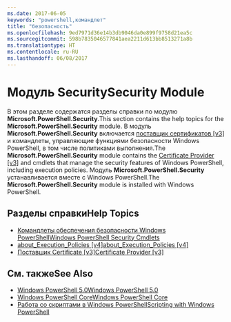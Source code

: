 ```yaml
---
ms.date: 2017-06-05
keywords: "powershell,командлет"
title: "безопасность"
ms.openlocfilehash: 9ed7971d36e14b3db9046da0e899f9758d21ea5c
ms.sourcegitcommit: 598b7835046577841aea2211d613bb8513271a8b
ms.translationtype: HT
ms.contentlocale: ru-RU
ms.lasthandoff: 06/08/2017
---
```

# <a name="security-module"></a><span data-ttu-id="e5340-103">Модуль Security</span><span class="sxs-lookup"><span data-stu-id="e5340-103">Security Module</span></span>
<span data-ttu-id="e5340-104">В этом разделе содержатся разделы справки по модулю **Microsoft.PowerShell.Security**.</span><span class="sxs-lookup"><span data-stu-id="e5340-104">This section contains the help topics for the **Microsoft.PowerShell.Security** module.</span></span> <span data-ttu-id="e5340-105">В модуль **Microsoft.PowerShell.Security** включается [поставщик сертификатов [v3]](https://technet.microsoft.com/en-us/library/3f743541-d0c6-4670-809a-b16fb01f7c4d) и командлеты, управляющие функциями безопасности Windows PowerShell, в том числе политиками выполнения.</span><span class="sxs-lookup"><span data-stu-id="e5340-105">The **Microsoft.PowerShell.Security** module contains the [Certificate Provider [v3]](https://technet.microsoft.com/en-us/library/3f743541-d0c6-4670-809a-b16fb01f7c4d) and cmdlets that manage the security features of Windows PowerShell, including execution policies.</span></span> <span data-ttu-id="e5340-106">Модуль **Microsoft.PowerShell.Security** устанавливается вместе с Windows PowerShell.</span><span class="sxs-lookup"><span data-stu-id="e5340-106">The **Microsoft.PowerShell.Security** module is installed with Windows PowerShell.</span></span>

## <a name="help-topics"></a><span data-ttu-id="e5340-107">Разделы справки</span><span class="sxs-lookup"><span data-stu-id="e5340-107">Help Topics</span></span>
- [<span data-ttu-id="e5340-108">Командлеты обеспечения безопасности Windows PowerShell</span><span class="sxs-lookup"><span data-stu-id="e5340-108">Windows PowerShell Security Cmdlets</span></span>](http://go.microsoft.com/fwlink/?LinkID=245860)
- [<span data-ttu-id="e5340-109">about_Execution_Policies [v4]</span><span class="sxs-lookup"><span data-stu-id="e5340-109">about_Execution_Policies [v4]</span></span>](https://technet.microsoft.com/en-us/library/347708dc-1515-4d74-978b-8334603472e6)
- [<span data-ttu-id="e5340-110">Поставщик Certificate [v3]</span><span class="sxs-lookup"><span data-stu-id="e5340-110">Certificate Provider [v3]</span></span>](https://technet.microsoft.com/en-us/library/3f743541-d0c6-4670-809a-b16fb01f7c4d)

## <a name="see-also"></a><span data-ttu-id="e5340-111">См. также</span><span class="sxs-lookup"><span data-stu-id="e5340-111">See Also</span></span>
- [<span data-ttu-id="e5340-112">Windows PowerShell 5.0</span><span class="sxs-lookup"><span data-stu-id="e5340-112">Windows PowerShell 5.0</span></span>](../core-powershell/core-modules/Windows-PowerShell-5.0.md)
- [<span data-ttu-id="e5340-113">Windows PowerShell Core</span><span class="sxs-lookup"><span data-stu-id="e5340-113">Windows PowerShell Core</span></span>](https://technet.microsoft.com/en-us/library/4b75f1e4-f327-48f3-92ab-bf5435094d41)
- [<span data-ttu-id="e5340-114">Работа со скриптами в Windows PowerShell</span><span class="sxs-lookup"><span data-stu-id="e5340-114">Scripting with Windows PowerShell</span></span>](../getting-started/fundamental/Scripting-with-Windows-PowerShell.md)

